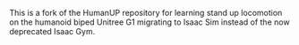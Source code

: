 This is a fork of the HumanUP repository for learning stand up locomotion on the humanoid biped Unitree G1 migrating to Isaac Sim instead of the now deprecated Isaac Gym.
